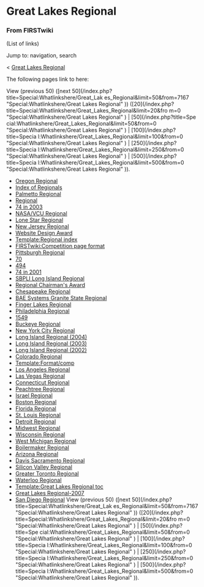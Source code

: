 # Great Lakes Regional

### From FIRSTwiki

(List of links)

Jump to: navigation, search

&lt; [Great Lakes Regional](/index.php?title=Great_Lakes_Regional&redirect=no
"Great Lakes Regional" )  

The following pages link to here:

View (previous 50) ([next 50](/index.php?title=Special:Whatlinkshere/Great_Lak
es_Regional&limit=50&from=7167 "Special:Whatlinkshere/Great Lakes Regional" ))
([20](/index.php?title=Special:Whatlinkshere/Great_Lakes_Regional&limit=20&fro
m=0 "Special:Whatlinkshere/Great Lakes Regional" ) | [50](/index.php?title=Spe
cial:Whatlinkshere/Great_Lakes_Regional&limit=50&from=0
"Special:Whatlinkshere/Great Lakes Regional" ) | [100](/index.php?title=Specia
l:Whatlinkshere/Great_Lakes_Regional&limit=100&from=0
"Special:Whatlinkshere/Great Lakes Regional" ) | [250](/index.php?title=Specia
l:Whatlinkshere/Great_Lakes_Regional&limit=250&from=0
"Special:Whatlinkshere/Great Lakes Regional" ) | [500](/index.php?title=Specia
l:Whatlinkshere/Great_Lakes_Regional&limit=500&from=0
"Special:Whatlinkshere/Great Lakes Regional" )).

  * [Oregon Regional](Oregon_Regional "Oregon Regional" )
  * [Index of Regionals](Index_of_Regionals "Index of Regionals" )
  * [Palmetto Regional](Palmetto_Regional "Palmetto Regional" )
  * [Regional](Regional "Regional" )
  * [74 in 2003](74_in_2003 "74 in 2003" )
  * [NASA/VCU Regional](NASA/VCU_Regional "NASA/VCU Regional" )
  * [Lone Star Regional](Lone_Star_Regional "Lone Star Regional" )
  * [New Jersey Regional](New_Jersey_Regional "New Jersey Regional" )
  * [Website Design Award](Website_Design_Award "Website Design Award" )
  * [Template:Regional index](Template:Regional_index "Template:Regional index" )
  * [FIRSTwiki:Competition page format](FIRSTwiki:Competition_page_format "FIRSTwiki:Competition page format" )
  * [Pittsburgh Regional](Pittsburgh_Regional "Pittsburgh Regional" )
  * [70](70 "70" )
  * [494](494 "494" )
  * [74 in 2001](74_in_2001 "74 in 2001" )
  * [SBPLI Long Island Regional](SBPLI_Long_Island_Regional "SBPLI Long Island Regional" )
  * [Regional Chairman's Award](Regional_Chairman%27s_Award "Regional Chairman's Award" )
  * [Chesapeake Regional](Chesapeake_Regional "Chesapeake Regional" )
  * [BAE Systems Granite State Regional](BAE_Systems_Granite_State_Regional "BAE Systems Granite State Regional" )
  * [Finger Lakes Regional](Finger_Lakes_Regional "Finger Lakes Regional" )
  * [Philadelphia Regional](Philadelphia_Regional "Philadelphia Regional" )
  * [1549](1549 "1549" )
  * [Buckeye Regional](Buckeye_Regional "Buckeye Regional" )
  * [New York City Regional](New_York_City_Regional "New York City Regional" )
  * [Long Island Regional (2004)](Long_Island_Regional_%282004%29 "Long Island Regional \(2004\)" )
  * [Long Island Regional (2003)](Long_Island_Regional_%282003%29 "Long Island Regional \(2003\)" )
  * [Long Island Regional (2002)](Long_Island_Regional_%282002%29 "Long Island Regional \(2002\)" )
  * [Colorado Regional](Colorado_Regional "Colorado Regional" )
  * [Template:Format/comp](Template:Format/comp "Template:Format/comp" )
  * [Los Angeles Regional](Los_Angeles_Regional "Los Angeles Regional" )
  * [Las Vegas Regional](Las_Vegas_Regional "Las Vegas Regional" )
  * [Connecticut Regional](Connecticut_Regional "Connecticut Regional" )
  * [Peachtree Regional](Peachtree_Regional "Peachtree Regional" )
  * [Israel Regional](Israel_Regional "Israel Regional" )
  * [Boston Regional](Boston_Regional "Boston Regional" )
  * [Florida Regional](Florida_Regional "Florida Regional" )
  * [St. Louis Regional](St._Louis_Regional "St. Louis Regional" )
  * [Detroit Regional](Detroit_Regional "Detroit Regional" )
  * [Midwest Regional](Midwest_Regional "Midwest Regional" )
  * [Wisconsin Regional](Wisconsin_Regional "Wisconsin Regional" )
  * [West Michigan Regional](West_Michigan_Regional "West Michigan Regional" )
  * [Boilermaker Regional](Boilermaker_Regional "Boilermaker Regional" )
  * [Arizona Regional](Arizona_Regional "Arizona Regional" )
  * [Davis Sacramento Regional](Davis_Sacramento_Regional "Davis Sacramento Regional" )
  * [Silicon Valley Regional](Silicon_Valley_Regional "Silicon Valley Regional" )
  * [Greater Toronto Regional](Greater_Toronto_Regional "Greater Toronto Regional" )
  * [Waterloo Regional](Waterloo_Regional "Waterloo Regional" )
  * [Template:Great Lakes Regional toc](Template:Great_Lakes_Regional_toc "Template:Great Lakes Regional toc" )
  * [Great Lakes Regional-2007](Great_Lakes_Regional-2007 "Great Lakes Regional-2007" )
  * [San Diego Regional](San_Diego_Regional "San Diego Regional" )
View (previous 50) ([next 50](/index.php?title=Special:Whatlinkshere/Great_Lak
es_Regional&limit=50&from=7167 "Special:Whatlinkshere/Great Lakes Regional" ))
([20](/index.php?title=Special:Whatlinkshere/Great_Lakes_Regional&limit=20&fro
m=0 "Special:Whatlinkshere/Great Lakes Regional" ) | [50](/index.php?title=Spe
cial:Whatlinkshere/Great_Lakes_Regional&limit=50&from=0
"Special:Whatlinkshere/Great Lakes Regional" ) | [100](/index.php?title=Specia
l:Whatlinkshere/Great_Lakes_Regional&limit=100&from=0
"Special:Whatlinkshere/Great Lakes Regional" ) | [250](/index.php?title=Specia
l:Whatlinkshere/Great_Lakes_Regional&limit=250&from=0
"Special:Whatlinkshere/Great Lakes Regional" ) | [500](/index.php?title=Specia
l:Whatlinkshere/Great_Lakes_Regional&limit=500&from=0
"Special:Whatlinkshere/Great Lakes Regional" )).

